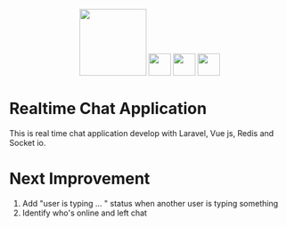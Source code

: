 <p align="center"><img src="https://laravel.com/assets/img/components/logo-laravel.svg" width="120"> <img src="https://vuejs.org/images/logo.png" width="40"> <img src="https://cdn-images-1.medium.com/max/1200/1*ngGAAMf8Sw4jCJ_nP2Qt5A.png" width="40"> <img src="https://images.opencollective.com/proxy/images?src=https%3A%2F%2Fcl.ly%2F3V222R1j1J3Y%2Fsocketiologo.png&height=480" width="40"></p>



# Realtime Chat Application
This is real time chat application develop with Laravel, Vue js, Redis and Socket io.

# Next Improvement
1. Add "user is typing ... " status when another user is typing something
2. Identify who's online and left chat

